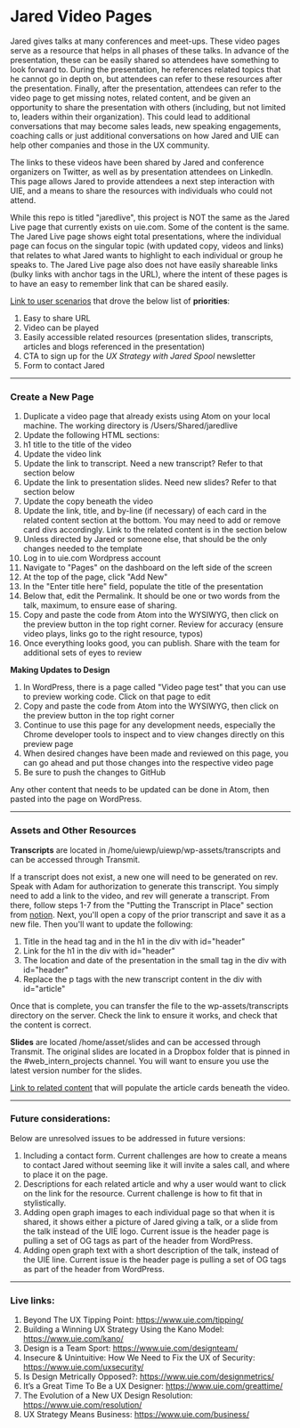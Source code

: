 # Jared Video Pages
Jared gives talks at many conferences and meet-ups. These video pages serve as a resource that helps in all phases of these talks. In advance of the presentation, these can be easily shared so attendees have something to look forward to. During the presentation, he references related topics that he cannot go in depth on, but attendees can refer to these resources after the presentation. Finally, after the presentation, attendees can refer to the video page to get missing notes, related content, and be given an opportunity to share the presentation with others (including, but not limited to, leaders within their organization). This could lead to additional conversations that may become sales leads, new speaking engagements, coaching calls or just additional conversations on how Jared and UIE can help other companies and those in the UX community.

The links to these videos have been shared by Jared and conference organizers on Twitter, as well as by presentation attendees on LinkedIn. This page allows Jared to provide attendees a next step interaction with UIE, and a means to share the resources with individuals who could not attend.

While this repo is titled "jaredlive", this project is NOT the same as the Jared Live page that currently exists on uie.com. Some of the content is the same. The Jared Live page shows eight total presentations, where the individual page can focus on the singular topic (with updated copy, videos and links) that relates to what Jared wants to highlight to each individual or group he speaks to. The Jared Live page also does not have easily shareable links (bulky links with anchor tags in the URL), where the intent of these pages is to have an easy to remember link that can be shared easily.

[Link to user scenarios](https://docs.google.com/document/d/1lqC9rIqYmJcV5DrvvBW4lFe4mhI_HTWQyopgehbbjrw/) that drove the below list of **priorities**:
1. Easy to share URL
2. Video can be played
3. Easily accessible related resources (presentation slides, transcripts, articles and blogs referenced in the presentation)
4. CTA to sign up for the _UX Strategy with Jared Spool_ newsletter
5. Form to contact Jared
---  
### Create a New Page
1. Duplicate a video page that already exists using Atom on your local machine. The working directory is /Users/Shared/jaredlive
2. Update the following HTML sections:
  1. h1 title to the title of the video
  2. Update the video link
  3. Update the link to transcript. Need a new transcript? Refer to that section below
  4. Update the link to presentation slides. Need new slides? Refer to that section below
  5. Update the copy beneath the video
  6. Update the link, title, and by-line (if necessary) of each card in the related content section at the bottom. You may need to add or remove card divs accordingly. Link to the related content is in the section below
  7. Unless directed by Jared or someone else, that should be the only changes needed to the template
2. Log in to uie.com Wordpress account
3. Navigate to "Pages" on the dashboard on the left side of the screen
4. At the top of the page, click "Add New"
5. In the "Enter title here" field, populate the title of the presentation
6. Below that, edit the Permalink. It should be one or two words from the talk, maximum, to ensure ease of sharing.
7. Copy and paste the code from Atom into the WYSIWYG, then click on the preview button in the top right corner. Review for accuracy (ensure video plays, links go to the right resource, typos)
8. Once everything looks good, you can publish. Share with the team for additional sets of eyes to review

**Making Updates to Design**
1. In WordPress, there is a page called "Video page test" that you can use to preview working code. Click on that page to edit
2. Copy and paste the code from Atom into the WYSIWYG, then click on the preview button in the top right corner
3. Continue to use this page for any development needs, especially the Chrome developer tools to inspect and to view changes directly on this preview page
4. When desired changes have been made and reviewed on this page, you can go ahead and put those changes into the respective video page
5. Be sure to push the changes to GitHub

Any other content that needs to be updated can be done in Atom, then pasted into the page on WordPress.

---
### Assets and Other Resources

**Transcripts** are located in /home/uiewp/uiewp/wp-assets/transcripts and can be accessed through Transmit.

If a transcript does not exist, a new one will need to be generated on rev. Speak with Adam for authorization to generate this transcript. You simply need to add a link to the video, and rev will generate a transcript. From there, follow steps 1-7 from the "Putting the Transcript in Place" section from [notion](https://www.notion.so/centercentre/AYCL-New-Seminar-Release-f607f76923734f4ab055502b88036952). Next, you'll open a copy of the prior transcript and save it as a new file. Then you'll want to update the following:
1. Title in the head tag and in the h1 in the div with id="header"
2. Link for the h1 in the div with id="header"
3. The location and date of the presentation in the small tag in the div with id="header"
4. Replace the p tags with the new transcript content in the div with id="article"

Once that is complete, you can transfer the file to the wp-assets/transcripts directory on the server. Check the link to ensure it works, and check that the content is correct.

**Slides** are located /home/asset/slides and can be accessed through Transmit. The original slides are located in a Dropbox folder that is pinned in the #web_intern_projects channel. You will want to ensure you use the latest version number for the slides.

[Link to related content](https://docs.google.com/document/d/1-pBnNEFN2qIBA5fWYe37hhlG9I1K0KxVdu6vhnVlQqI/) that will populate the article cards beneath the video.



---
### Future considerations:
Below are unresolved issues to be addressed in future versions:  
1. Including a contact form. Current challenges are how to create a means to contact Jared without seeming like it will invite a sales call, and where to place it on the page.
2. Descriptions for each related article and why a user would want to click on the link for the resource. Current challenge is how to fit that in stylistically.
3. Adding open graph images to each individual page so that when it is shared, it shows either a picture of Jared giving a talk, or a slide from the talk instead of the UIE logo. Current issue is the header page is pulling a set of OG tags as part of the header from WordPress.
4. Adding open graph text with a short description of the talk, instead of the UIE line. Current issue is the header page is pulling a set of OG tags as part of the header from WordPress.
---
### Live links:  
1. Beyond The UX Tipping Point: https://www.uie.com/tipping/
2. Building a Winning UX Strategy Using the Kano Model: https://www.uie.com/kano/
3. Design is a Team Sport: https://www.uie.com/designteam/
4. Insecure & Unintuitive: How We Need to Fix the UX of Security: https://www.uie.com/uxsecurity/
5. Is Design Metrically Opposed?: https://www.uie.com/designmetrics/
6. It’s a Great Time To Be a UX Designer: https://www.uie.com/greattime/
7. The Evolution of a New UX Design Resolution: https://www.uie.com/resolution/
8. UX Strategy Means Business: https://www.uie.com/business/
